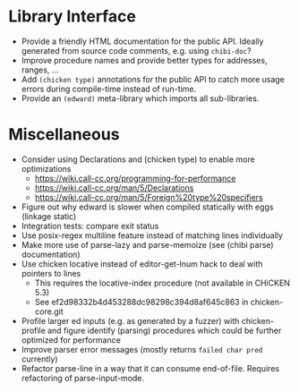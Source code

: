 # Library Interface

* Provide a friendly HTML documentation for the public API. Ideally
  generated from source code comments, e.g. using `chibi-doc`?
* Improve procedure names and provide better types for addresses, ranges, …
* Add `(chicken type)` annotations for the public API to catch more
  usage errors during compile-time instead of run-time.
* Provide an `(edward)` meta-library which imports all sub-libraries.

# Miscellaneous

* Consider using Declarations and (chicken type) to enable more optimizations
	* https://wiki.call-cc.org/programming-for-performance
	* https://wiki.call-cc.org/man/5/Declarations
	* https://wiki.call-cc.org/man/5/Foreign%20type%20specifiers
* Figure out why edward is slower when compiled statically with eggs (linkage static)
* Integration tests: compare exit status
* Use posix-regex multiline feature instead of matching lines individually
* Make more use of parse-lazy and parse-memoize (see (chibi parse) documentation)
* Use chicken locative instead of editor-get-lnum hack to deal with pointers to lines
	* This requires the locative-index procedure (not available in CHiCKEN 5.3)
	* See ef2d98332b4d453288dc98298c394d8af645c863 in chicken-core.git
* Profile larger ed inputs (e.g. as generated by a fuzzer) with
  chicken-profile and figure identify (parsing) procedures which
  could be further optimized for performance
* Improve parser error messages (mostly returns `failed char pred` currently)
* Refactor parse-line in a way that it can consume end-of-file.
  Requires refactoring of parse-input-mode.
